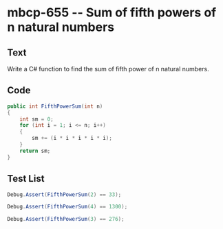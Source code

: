 # mbcp-655 -- Sum of fifth powers of n natural numbers

## Text

Write a C# function to find the sum of fifth power of n natural numbers.

## Code

```csharp
public int FifthPowerSum(int n) 
{ 
    int sm = 0; 
    for (int i = 1; i <= n; i++) 
    { 
        sm += (i * i * i * i * i); 
    } 
    return sm; 
}
```

## Test List

```csharp
Debug.Assert(FifthPowerSum(2) == 33);
```

```csharp
Debug.Assert(FifthPowerSum(4) == 1300);
```

```csharp
Debug.Assert(FifthPowerSum(3) == 276);
```
